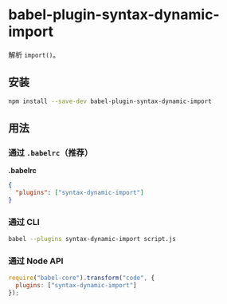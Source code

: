 # babel-plugin-syntax-dynamic-import

解析 `import()`。

## 安装

```sh
npm install --save-dev babel-plugin-syntax-dynamic-import
```

## 用法

### 通过 `.babelrc`（推荐）

**.babelrc**

```json
{
  "plugins": ["syntax-dynamic-import"]
}
```

### 通过 CLI

```sh
babel --plugins syntax-dynamic-import script.js
```

### 通过 Node API

```javascript
require("babel-core").transform("code", {
  plugins: ["syntax-dynamic-import"]
});
```
